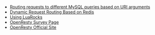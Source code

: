 <!---
    @title         Samples
    @creator       Yichun Zhang
    @created       2011-07-27 04:00 GMT
--->

* [Routing requests to different MySQL queries based on URI arguments](routing-mysql-queries-based-on-uri-args.html)
* [Dynamic Request Routing Based on Redis](dynamic-routing-based-on-redis.html)
* [Using LuaRocks](using-luarocks.html)
* [OpenResty Survey Page](https://github.com/openresty/openresty-survey)
* [OpenResty Official Site](https://github.com/openresty/openresty.org)
